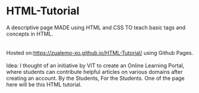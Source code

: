 # HTML-Tutorial
A descriptive page MADE using HTML and CSS TO teach basic tags and concepts in HTML.<br> <br>                          
Hosted on:https://zualemo-xo.github.io/HTML-Tutorial/ using Github Pages.
<br><br>
Idea:
I thought of an initiative by VIT to create an Online Learning Portal, where students can contribute helpful articles on various domains after creating an account. By the Students, For the Students. One of the page here will be this HTML tutorial. 
